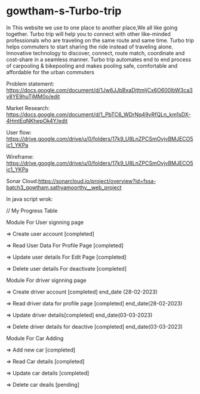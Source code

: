 # gowtham-s-Turbo-trip
In This website we use to one place to another place,We all like going together. Turbo trip will help you to connect with other like-minded professionals who are traveling on the same route and same time. Turbo trip helps commuters to start sharing the ride instead of traveling alone. Innovative technology to discover, connect, route match, coordinate and cost-share in a seamless manner. Turbo trip automates end to end process of carpooling & bikepooling and makes pooling safe, comfortable and affordable for the urban commuters

Problem statement: https://docs.google.com/document/d/1Jw6JJbBxaDjttmIjCx6O600lbW3ca3v8YE9huTjMM0o/edit

Market Research: https://docs.google.com/document/d/1_PbTC6_WDrNq49vRfQLn_km1sDX-4HmtEqNKhepOk4Y/edit

User flow: https://drive.google.com/drive/u/0/folders/17k9_U8LnZPCSmOvjvBMJECO5ic1_YKPa

Wireframe: https://drive.google.com/drive/u/0/folders/17k9_U8LnZPCSmOvjvBMJECO5ic1_YKPa

Sonar Cloud:https://sonarcloud.io/project/overview?id=fssa-batch3_gowtham.sathyamoorthy__web_project

In java script wrok:

// My Progress Table

Module For User signning page

=> Create user account [completed]

=> Read User Data For Profile Page [completed]

=> Update user details For Edit Page [completed]

=> Delete user details For deactivate [completed]

Module For driver signning page

=> Create driver account  [completed] end_date (28-02-2023)

=> Read driver data for profile page [completed] end_date(28-02-2023)

=> Update driver details[completed] end_date(03-03-2023)

=> Delete driver details for deactive [completed] end_date(03-03-2023)

Module For Car Adding

=> Add new car [completed]

=> Read Car details  [completed]

=> Update car details  [completed]

=> Delete car deails  [pending]











